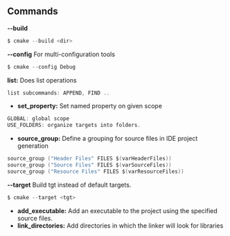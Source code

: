 ## Commands
**--build**
```c
$ cmake --build <dir>
```
**--config** For multi-configuration tools
```c
$ cmake --config Debug
```
**list:** Does list operations
```c
list subcommands: APPEND, FIND ..
```
- **set_property:** Set named property on given scope
```c
GLOBAL: global scope
USE_FOLDERS: organize targets into folders.
```
- **source_group:** Define a grouping for source files in IDE project generation
```c
source_group ("Header Files" FILES $(varHeaderFiles))
source_group ("Source Files" FILES $(varSourceFiles))
source_group ("Resource Files" FILES $(varResourceFiles))
```
**--target** Build tgt instead of default targets.
```c
$ cmake --target <tgt>
```
- **add_executable:** Add an executable to the project using the specified source files.
- **link_directories:** Add directories in which the linker will look for libraries
